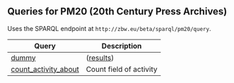 ## Queries for PM20 (20th Century Press Archives)

Uses the SPARQL endpoint at `http://zbw.eu/beta/sparql/pm20/query`. 

Query | Description
------|------------
[dummy](http://zbw.eu/beta/sparql-lab/?endpoint=http://zbw.eu/beta/sparql/pm20/query&queryRef=https://api.github.com/repos/zbw/cdv2018-pressemappe20/contents/sparql/dummy.rq) | ([results](http://zbw.eu/beta/sparql-lab/result?resultRef=https://api.github.com/repos/zbw/cdv2018-pressemappe20/contents/sparql/results/dummy.json))
[count_activity_about](http://zbw.eu/beta/sparql-lab/?endpoint=http://zbw.eu/beta/sparql/pm20/query&queryRef=https://api.github.com/repos/zbw/cdv2018-pressemappe20/contents/sparql/count_activity_about.rq?ref=v2_branch) | Count field of activity

